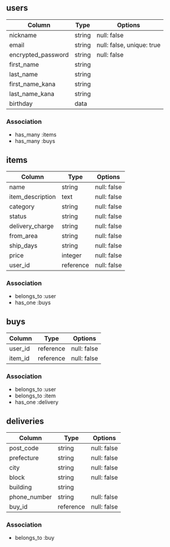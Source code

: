 ## users

|Column              |Type    |Options                    |
|--------------------|--------|---------------------------|
| nickname           | string | null: false               |
| email              | string | null: false, unique: true |
| encrypted_password | string | null: false               |
| first_name         | string |                           |
| last_name          | string |                           |
| first_name_kana    | string |                           |
| last_name_kana     | string |                           |
| birthday           | data   |                           |

### Association
- has_many :items
- has_many :buys

## items

|Column            |Type       |Options      |
|------------------|-----------|-------------|
| name             | string    | null: false |
| item_description | text      | null: false |
| category         | string    | null: false |
| status           | string    | null: false |
| delivery_charge  | string    | null: false |
| from_area        | string    | null: false |
| ship_days        | string    | null: false |
| price            | integer   | null: false |
| user_id          | reference | null: false |

### Association
- belongs_to :user
- has_one :buys

## buys

|Column   |Type       |Options      |
|---------|-----------|-------------|
| user_id | reference | null: false |
| item_id | reference | null: false |

### Association
- belongs_to :user
- belongs_to :item
- has_one :delivery

## deliveries

|Column        |Type       |Options      |
|--------------|-----------|-------------|
| post_code    | string    | null: false |
| prefecture   | string    | null: false |
| city         | string    | null: false |
| block        | string    | null: false |
| building     | string    |             |
| phone_number | string    | null: false |
| buy_id       | reference | null: false |

### Association
- belongs_to :buy
